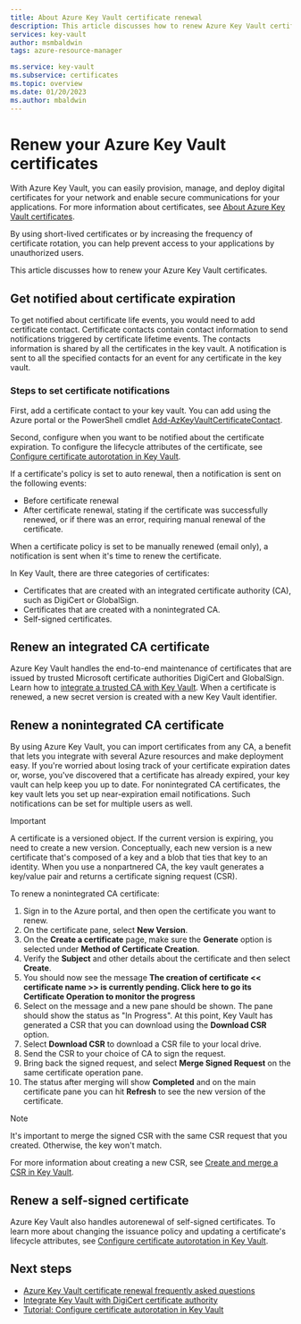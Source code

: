 ```yaml
---
title: About Azure Key Vault certificate renewal
description: This article discusses how to renew Azure Key Vault certificates.
services: key-vault
author: msmbaldwin
tags: azure-resource-manager

ms.service: key-vault
ms.subservice: certificates
ms.topic: overview
ms.date: 01/20/2023
ms.author: mbaldwin
---
```


# Renew your Azure Key Vault certificates

With Azure Key Vault, you can easily provision, manage, and deploy digital certificates for your network and enable secure communications for your applications. For more information about certificates, see [About Azure Key Vault certificates](./about-certificates.md).

By using short-lived certificates or by increasing the frequency of certificate rotation, you can help prevent access to your applications by unauthorized users.

This article discusses how to renew your Azure Key Vault certificates.

## Get notified about certificate expiration
To get notified about certificate life events, you would need to add certificate contact. Certificate contacts contain contact information to send notifications triggered by certificate lifetime events. The contacts information is shared by all the certificates in the key vault. A notification is sent to all the specified contacts for an event for any certificate in the key vault.

### Steps to set certificate notifications

First, add a certificate contact to your key vault. You can add using the Azure portal or the PowerShell cmdlet [Add-AzKeyVaultCertificateContact](/powershell/module/az.keyvault/add-azkeyvaultcertificatecontact).

Second, configure when you want to be notified about the certificate expiration. To configure the lifecycle attributes of the certificate, see [Configure certificate autorotation in Key Vault](./tutorial-rotate-certificates.md#update-lifecycle-attributes-of-a-stored-certificate).

If a certificate's policy is set to auto renewal, then a notification is sent on the following events:

- Before certificate renewal
- After certificate renewal, stating if the certificate was successfully renewed, or if there was an error, requiring manual renewal of the certificate.  

When a certificate policy is set to be manually renewed (email only), a notification is sent when it's time to renew the certificate.  

In Key Vault, there are three categories of certificates:
- Certificates that are created with an integrated certificate authority (CA), such as DigiCert or GlobalSign.
- Certificates that are created with a nonintegrated CA.
- Self-signed certificates.

## Renew an integrated CA certificate

Azure Key Vault handles the end-to-end maintenance of certificates that are issued by trusted Microsoft certificate authorities DigiCert and GlobalSign. Learn how to [integrate a trusted CA with Key Vault](./how-to-integrate-certificate-authority.md). When a certificate is renewed, a new secret version is created with a new Key Vault identifier.

## Renew a nonintegrated CA certificate

By using Azure Key Vault, you can import certificates from any CA, a benefit that lets you integrate with several Azure resources and make deployment easy. If you're worried about losing track of your certificate expiration dates or, worse, you've discovered that a certificate has already expired, your key vault can help keep you up to date. For nonintegrated CA certificates, the key vault lets you set up near-expiration email notifications. Such notifications can be set for multiple users as well.

> [!IMPORTANT]
> A certificate is a versioned object. If the current version is expiring, you need to create a new version. Conceptually, each new version is a new certificate that's composed of a key and a blob that ties that key to an identity. When you use a nonpartnered CA, the key vault generates a key/value pair and returns a certificate signing request (CSR).

To renew a nonintegrated CA certificate:

1. Sign in to the Azure portal, and then open the certificate you want to renew.
1. On the certificate pane, select **New Version**.
3. On the **Create a certificate** page, make sure the **Generate** option is selected under **Method of Certificate Creation**.
4. Verify the **Subject** and other details about the certificate and then select **Create**.
5. You should now see the message **The creation of certificate << certificate name >> is currently pending. Click here to go its Certificate Operation to monitor the progress**
1. Select on the message and a new pane should be shown. The pane should show the status as "In Progress". At this point, Key Vault has generated a CSR that you can download using the **Download CSR** option.
1. Select **Download CSR** to download a CSR file to your local drive.
1. Send the CSR to your choice of CA to sign the request.
1. Bring back the signed request, and select **Merge Signed Request** on the same certificate operation pane.
10. The status after merging will show **Completed** and on the main certificate pane you can hit **Refresh** to see the new version of the certificate.

> [!NOTE]
> It's important to merge the signed CSR with the same CSR request that you created. Otherwise, the key won't match.

For more information about creating a new CSR, see [Create and merge a CSR in Key Vault](create-certificate-signing-request.md).

## Renew a self-signed certificate

Azure Key Vault also handles autorenewal of self-signed certificates. To learn more about changing the issuance policy and updating a certificate's lifecycle attributes, see [Configure certificate autorotation in Key Vault](./tutorial-rotate-certificates.md#update-lifecycle-attributes-of-a-stored-certificate).

## Next steps
- [Azure Key Vault certificate renewal frequently asked questions](faq.yml)
- [Integrate Key Vault with DigiCert certificate authority](how-to-integrate-certificate-authority.md)
- [Tutorial: Configure certificate autorotation in Key Vault](tutorial-rotate-certificates.md)
